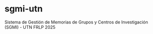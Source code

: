 # sgmi-utn
Sistema de Gestión de Memorias de Grupos y Centros de Investigación (SGMI) - UTN FRLP 2025

